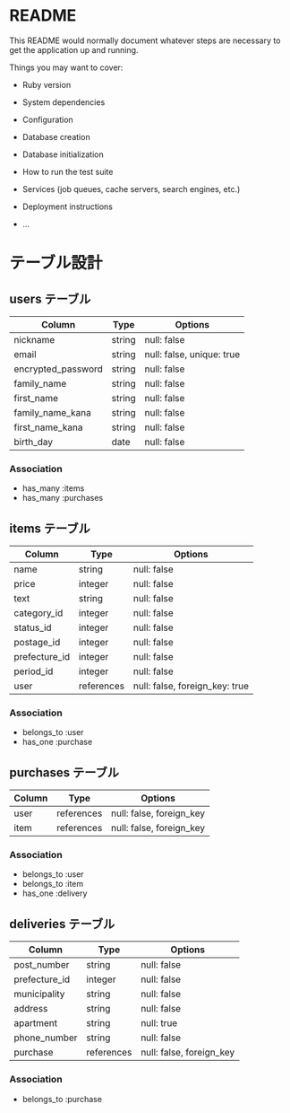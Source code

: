 # README

This README would normally document whatever steps are necessary to get the
application up and running.

Things you may want to cover:

* Ruby version

* System dependencies

* Configuration

* Database creation

* Database initialization

* How to run the test suite

* Services (job queues, cache servers, search engines, etc.)

* Deployment instructions

* ...



# テーブル設計

## users テーブル

| Column             | Type   | Options                   |
| ------------------ | ------ | ------------------------- |
| nickname           | string | null: false               |
| email              | string | null: false, unique: true |
| encrypted_password | string | null: false               |
| family_name        | string | null: false               |
| first_name         | string | null: false               |
| family_name_kana   | string | null: false               |
| first_name_kana    | string | null: false               |
| birth_day          | date   | null: false               |

### Association

- has_many :items
- has_many :purchases

## items テーブル

| Column         | Type       | Options                        |
| -------------- | ---------- | ------------------------------ |
| name           | string     | null: false                    |
| price          | integer    | null: false                    |
| text           | string     | null: false                    |
| category_id    | integer    | null: false                    |
| status_id      | integer    | null: false                    |
| postage_id     | integer    | null: false                    |
| prefecture_id  | integer    | null: false                    |
| period_id      | integer    | null: false                    |
| user           | references | null: false, foreign_key: true |

### Association

- belongs_to :user
- has_one    :purchase

## purchases テーブル

| Column | Type       | Options                  |
| ------ | ---------- | ------------------------ |
| user   | references | null: false, foreign_key |
| item   | references | null: false, foreign_key |

### Association

- belongs_to :user
- belongs_to :item
- has_one    :delivery

## deliveries テーブル

| Column         | Type       | Options                  |
| -------------- | ---------- | ------------------------ |
| post_number    | string     | null: false              |
| prefecture_id  | integer    | null: false              |
| municipality   | string     | null: false              |
| address        | string     | null: false              |
| apartment      | string     | null: true               |
| phone_number   | string     | null: false              |
| purchase       | references | null: false, foreign_key |

### Association

- belongs_to :purchase
